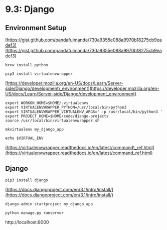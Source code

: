 # 9.3: Django

## Environment Setup

[https://gist.github.com/pandafulmanda/730a9355e088a9970b18275cb9eadef3](https://gist.github.com/pandafulmanda/730a9355e088a9970b18275cb9eadef3)

```text
brew install python
```

```text
pip3 install virtualenvwrapper
```

[https://developer.mozilla.org/en-US/docs/Learn/Server-side/Django/development\_environment](https://developer.mozilla.org/en-US/docs/Learn/Server-side/Django/development_environment)

```text
export WORKON_HOME=$HOME/.virtualenvs
export VIRTUALENVWRAPPER_PYTHON=/usr/local/bin/python3
export VIRTUALENVWRAPPER_VIRTUALENV_ARGS=' -p /usr/local/bin/python3 '
export PROJECT_HOME=$HOME/code/django-projects
source /usr/local/bin/virtualenvwrapper.sh
```

```text
mkvirtualenv my_django_app
```

```text
echo $VIRTUAL_ENV
```

[https://virtualenvwrapper.readthedocs.io/en/latest/command\_ref.html](https://virtualenvwrapper.readthedocs.io/en/latest/command_ref.html)

## Django

```text
pip3 install django
```

[https://docs.djangoproject.com/en/3.1/intro/install/](https://docs.djangoproject.com/en/3.1/intro/install/)

```text
django-admin startproject my_django_app
```

```text
python manage.py runserver
```

http://localhost:8000

```text

```

